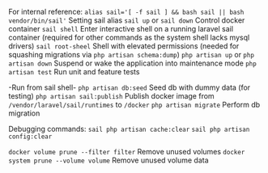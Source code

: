 For internal reference:
`alias sail='[ -f sail ] && bash sail || bash vendor/bin/sail'` Setting sail alias 
`sail up` or `sail down` Control docker container
`sail shell` Enter interactive shell on a running laravel sail container (required for other commands as the system shell lacks mysql drivers)
`sail root-sheel` Shell with elevated permissions (needed for squashing migrations via `php artisan schema:dump`)
`php artisan up` or `php artisan down` Suspend or wake the application into maintenance mode
`php artisan test` Run unit and feature tests

-Run from sail shell-
`php artisan db:seed` Seed db with dummy data (for testing)
`php artisan sail:publish` Publish docker image from `/vendor/laravel/sail/runtimes` to `/docker`
`php artisan migrate` Perform db migration

Debugging commands:
`sail php artisan cache:clear`
`sail php artisan config:clear`

`docker volume prune --filter filter` Remove unused volumes
`docker system prune --volume volume` Remove unused volume data